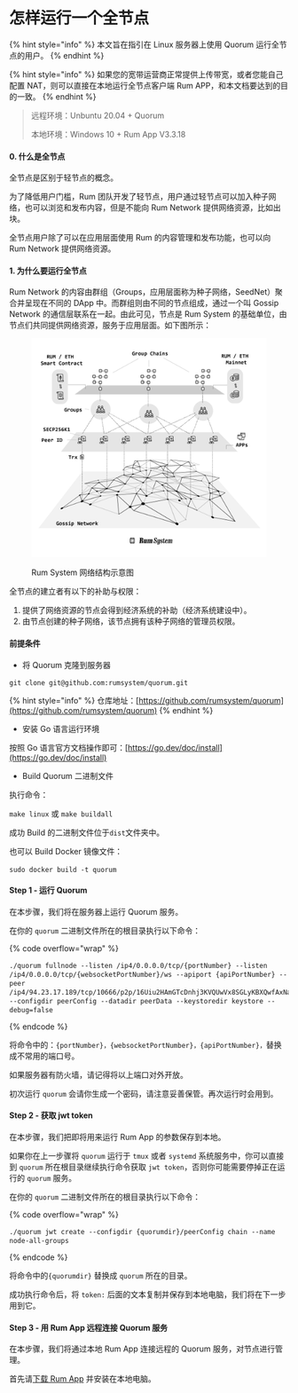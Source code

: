 # 怎样运行一个全节点

{% hint style="info" %}
本文旨在指引在 Linux 服务器上使用 Quorum 运行全节点的用户。&#x20;
{% endhint %}

{% hint style="info" %}
如果您的宽带运营商正常提供上传带宽，或者您能自己配置 NAT，则可以直接在本地运行全节点客户端 Rum APP，和本文档要达到的目的一致。
{% endhint %}



> 远程环境：Unbuntu 20.04 + Quorum
>
> 本地环境：Windows 10 + Rum App V3.3.18

#### 0. 什么是全节点

全节点是区别于轻节点的概念。

为了降低用户门槛，Rum 团队开发了轻节点，用户通过轻节点可以加入种子网络，也可以浏览和发布内容，但是不能向 Rum Network 提供网络资源，比如出块。

全节点用户除了可以在应用层面使用 Rum 的内容管理和发布功能，也可以向 Rum Network 提供网络资源。

#### 1. 为什么要运行全节点

Rum Network 的内容由群组（Groups，应用层面称为种子网络，SeedNet）聚合并呈现在不同的 DApp 中。而群组则由不同的节点组成，通过一个叫 Gossip Network 的通信层联系在一起。由此可见，节点是 Rum System 的基础单位，由节点们共同提供网络资源，服务于应用层面。如下图所示：

<figure><img src=".gitbook/assets/image (1).png" alt=""><figcaption><p>Rum System 网络结构示意图</p></figcaption></figure>

全节点的建立者有以下的补助与权限：

1. 提供了网络资源的节点会得到经济系统的补助（经济系统建设中）。
2. 由节点创建的种子网络，该节点拥有该种子网络的管理员权限。

#### 前提条件

* 将 Quorum 克隆到服务器

```
git clone git@github.com:rumsystem/quorum.git
```

{% hint style="info" %}
仓库地址：[https://github.com/rumsystem/quorum](https://github.com/rumsystem/quorum)
{% endhint %}

* 安装 Go 语言运行环境

按照 Go 语言官方文档操作即可：[https://go.dev/doc/install](https://go.dev/doc/install)

* Build Quorum 二进制文件

执行命令：

`make linux` 或 `make buildall`

成功 Build 的二进制文件位于`dist`文件夹中。

也可以 Build Docker 镜像文件：

&#x20;`sudo docker build -t quorum`

#### Step 1 - 运行 Quorum

在本步骤，我们将在服务器上运行 Quorum 服务。

在你的 `quorum` 二进制文件所在的根目录执行以下命令：

{% code overflow="wrap" %}
```shell
./quorum fullnode --listen /ip4/0.0.0.0/tcp/{portNumber} --listen /ip4/0.0.0.0/tcp/{websocketPortNumber}/ws --apiport {apiPortNumber} --peer /ip4/94.23.17.189/tcp/10666/p2p/16Uiu2HAmGTcDnhj3KVQUwVx8SGLyKBXQwfAxNayJdEwfsnUYKK4u --configdir peerConfig --datadir peerData --keystoredir keystore --debug=false
```
{% endcode %}

将命令中的：`{portNumber}，{websocketPortNumber}，{apiPortNumber}，`替换成不常用的端口号。

如果服务器有防火墙，请记得将以上端口对外开放。

初次运行 `quorum` 会请你生成一个密码，请注意妥善保管。再次运行时会用到。

#### Step 2 - 获取 jwt token

在本步骤，我们把即将用来运行 Rum App 的参数保存到本地。

如果你在上一步骤将 `quorum` 运行于 `tmux` 或者 `systemd` 系统服务中，你可以直接到 `quorum` 所在根目录继续执行命令获取 `jwt token`，否则你可能需要停掉正在运行的 `quorum` 服务。

在你的 `quorum` 二进制文件所在的根目录执行以下命令：

{% code overflow="wrap" %}
```shell
./quorum jwt create --configdir {quorumdir}/peerConfig chain --name node-all-groups
```
{% endcode %}

将命令中的`{quorumdir}` 替换成 `quorum` 所在的目录。

成功执行命令后，将 `token:` 后面的文本复制并保存到本地电脑，我们将在下一步用到它。

#### Step 3 - 用 Rum App 远程连接 Quorum 服务

在本步骤，我们将通过本地 Rum App 连接远程的 Quorum 服务，对节点进行管理。

首先请[下载 Rum App](ying-yong-xia-zai.md#rum-app) 并安装在本地电脑。

